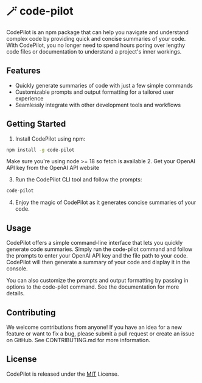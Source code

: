 # 🪄 code-pilot
CodePilot is an npm package that can help you navigate and understand complex code by providing quick and concise summaries of your code. With CodePilot, you no longer need to spend hours poring over lengthy code files or documentation to understand a project's inner workings.

## Features
- Quickly generate summaries of code with just a few simple commands
- Customizable prompts and output formatting for a tailored user experience
- Seamlessly integrate with other development tools and workflows

## Getting Started
1. Install CodePilot using npm:
```bash
npm install -g code-pilot
```
Make sure you're using node >= 18 so fetch is available
2. Get your OpenAI API key from the OpenAI API website

3. Run the CodePilot CLI tool and follow the prompts:

```bash
code-pilot
```

4. Enjoy the magic of CodePilot as it generates concise summaries of your code.
## Usage
CodePilot offers a simple command-line interface that lets you quickly generate code summaries. Simply run the code-pilot command and follow the prompts to enter your OpenAI API key and the file path to your code. CodePilot will then generate a summary of your code and display it in the console.

You can also customize the prompts and output formatting by passing in options to the code-pilot command. See the documentation for more details.

## Contributing
We welcome contributions from anyone! If you have an idea for a new feature or want to fix a bug, please submit a pull request or create an issue on GitHub. See CONTRIBUTING.md for more information.

## License
CodePilot is released under the [MIT](https://opensource.org/license/mit/) License.
